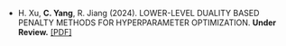 - H. Xu, <strong>C. Yang</strong>, R. Jiang (2024). LOWER-LEVEL DUALITY BASED PENALTY METHODS FOR HYPERPARAMETER OPTIMIZATION. <strong>Under Review.</strong> [[PDF]](https://github.com/lyapunov1999/LDPM.pdf)